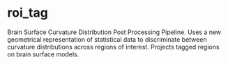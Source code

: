 # roi_tag
Brain Surface Curvature Distribution Post Processing Pipeline. Uses a new geometrical representation of statistical data to discriminate between curvature distributions across regions of interest. Projects tagged regions on brain surface models.
